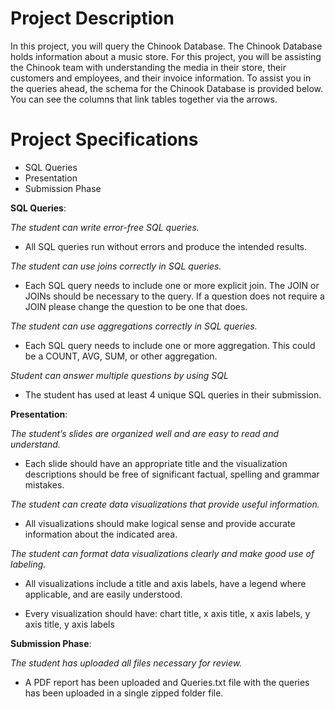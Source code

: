 
# Project Description
In this project, you will query the Chinook Database. The Chinook Database holds information about a music store. For this project, you will be assisting the Chinook team with understanding the media in their store, their customers and employees, and their invoice information. To assist you in the queries ahead, the schema for the Chinook Database is provided below. You can see the columns that link tables together via the arrows.

# Project Specifications
- SQL Queries
- Presentation
- Submission Phase

**SQL Queries**:

*The student can write error-free SQL queries.*
- All SQL queries run without errors and produce the intended results.

*The student can use joins correctly in SQL queries.*
- Each SQL query needs to include one or more explicit join. The JOIN or JOINs should be necessary to the query. If a question does not require a JOIN please change the question to be one that does.

*The student can use aggregations correctly in SQL queries.*
- Each SQL query needs to include one or more aggregation. This could be a COUNT, AVG, SUM, or other aggregation.

*Student can answer multiple questions by using SQL*
- The student has used at least 4 unique SQL queries in their submission.

**Presentation**:

*The student’s slides are organized well and are easy to read and understand.*
- Each slide should have an appropriate title and the visualization descriptions should be free of significant factual, spelling and grammar mistakes.

*The student can create data visualizations that provide useful information.*
- All visualizations should make logical sense and provide accurate information about the indicated area.

*The student can format data visualizations clearly and make good use of labeling.*
- All visualizations include a title and axis labels, have a legend where applicable, and are easily understood.

- Every visualization should have: chart title, x axis title, x axis labels, y axis title, y axis labels

**Submission Phase**:

*The student has uploaded all files necessary for review.*
- A PDF report has been uploaded and Queries.txt file with the queries has been uploaded in a single zipped folder file.
